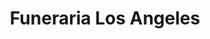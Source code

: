 ---
title: "Funeraria Los Angeles"
url: /zitacuaro/funeraria-los-angeles/
shop: directores de funerarias
---